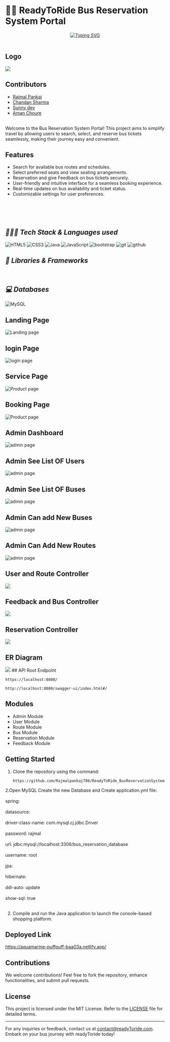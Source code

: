 # 🚌🎫 ReadyToRide Bus Reservation System Portal

<p align="center">
 <a href="https://git.io/typing-svg"><img src="https://readme-typing-svg.demolab.com?font=Delicious+Handrawn&weight=100&size=53&pause=1000&color=purpale&center=true&vCenter=true&width=605&height=118&lines=Ready+To+Ride" alt="Typing SVG" /></a><br></br>

</p>

## Logo
<img src="/Images/Book_My_Bus_Logo.jpg"/>


## Contributors

- [Rajmal Pankaj](https://github.com/Rajmalpankaj786)
- [Chandan Sharma](https://github.com/chandansharma65914)
- [Sunny dev](https://github.com/Sunnysingh1231)
- [Aman Choure](https://github.com/amanacr0358)

<br>
Welcome to the Bus Reservation System Portal! This project aims to simplify travel by allowing users to search, select, and reserve bus tickets seamlessly, making their journey easy and convenient.

## Features

- Search for available bus routes and schedules.
- Select preferred seats and view seating arrangements.
- Reservation and give Feedback on bus tickets securely.
- User-friendly and intuitive interface for a seamless booking experience.
- Real-time updates on bus availability and ticket status.
- Customizable settings for user preferences.

### <h2 style="margin-top:100px ;"><i>👨🏻‍💻 Tech Stack & Languages used</i></h2>
![HTML5](https://img.shields.io/badge/HTML5-E34F26?style=for-the-badge&logo=html5&logoColor=white)
![CSS3](https://img.shields.io/badge/CSS3-1572B6?style=for-the-badge&logo=css3&logoColor=white)
![Java](https://img.shields.io/badge/Java-ED8B00?style=for-the-badge&logo=java&logoColor=white)
![JavaScript](https://img.shields.io/badge/JavaScript-323330?style=for-the-badge&logo=javascript&logoColor=F7DF1E)
<img src="https://img.shields.io/badge/Libraries-563D7C?style=for-the-badge&logo=bootstrap&logoColor=white" alt="bootstrap" />
<img src="https://img.shields.io/badge/Git-f44d27?style=for-the-badge&logo=git&logoColor=white" alt="git" />
<img src="https://img.shields.io/badge/GitHub-100000?style=for-the-badge&logo=github&logoColor=white" alt="github" />



### <h2><i>🚀 Libraries & Frameworks</i></h2>
<a href="" target="blank"><img src="https://img.shields.io/static/v1?style=for-the-badge&message=Spring&color=852100&label=" alt=""/></a>
<a href="" target="blank"><img src="https://img.shields.io/static/v1?style=for-the-badge&message=SpringBoot&color=00d09c&label=" alt="" /></a>
<a href="" target="blank"><img src="https://img.shields.io/static/v1?style=for-the-badge&message=Hibernate&color=000030&label=" alt=""/></a>
<a href="" target="blank"><img src="https://img.shields.io/static/v1?style=for-the-badge&message=JDBC&color=400030&label=" alt=""/></a>
<a href="" target="blank"><img src="https://img.shields.io/static/v1?style=for-the-badge&message=Servlets&color=700030&label=" alt=""/></a>


### <h2><i>💻 Databases</i></h2>
![MySQL](https://img.shields.io/badge/MySQL-00000F?style=for-the-badge&logo=mysql&logoColor=white)



## Landing Page
![Landing page](</Images/1.jpeg>)

## login Page
![login page](</Images/2.jpeg>)

## Service Page
![Product page](</Images/3.jpeg>)

## Booking Page
![Product page](</Images/4.jpeg>)

## Admin Dashboard
![admin page](</Images/5.jpeg>)

## Admin See List OF Users
![admin page](</Images/6.jpeg>)

## Admin See List OF Buses
![admin page](</Images/7.jpeg>)

## Admin Can add New Buses
![admin page](</Images/8.jpeg>)

## Admin Can Add New Routes
![admin page](</Images/9.jpeg>)

## User and Route Controller
<img src="/Images/sw1.jpeg"/>

## Feedback and Bus Controller
<img src="/Images/sw2.jpeg"/>

## Reservation Controller
<img src="/Images/sw3.jpeg"/>

## ER Diagram
<img src="/Images/Er.png"/>
## API Root Endpoint

```
https://localhost:8080/
```

```
http://localhost:8080/swagger-ui/index.html#/
```

## Modules
- Admin Module
- User Module
- Route Module
- Bus Module
- Reservation Module
- Feedback Module


## Getting Started

1. Clone the repository using the command:
   ```
   https://github.com/Rajmalpankaj786/ReadyToRide_BusReservationSystem.git
   ```
2.Open MySQL Create the new Database and Create application.yml file: <br></br>
spring:<br></br>
  datasource:<br></br>
    driver-class-name: com.mysql.cj.jdbc.Driver<br></br>
    password: rajmal<br></br>
    url: jdbc:mysql://localhost:3306/bus_reservation_database<br></br>
    username: root<br></br>
  jpa:<br></br>
    hibernate:<br></br>
      ddl-auto: update<br></br>
    show-sql: true <br></br>
 
2. Compile and run the Java application to launch the console-based shopping platform.

## Deployed Link

https://aquamarine-puffpuff-baa03a.netlify.app/
## Contributions

We welcome contributions! Feel free to fork the repository, enhance functionalities, and submit pull requests.

## License

This project is licensed under the MIT License. Refer to the [LICENSE](LICENSE) file for detailed terms.

---

For any inquiries or feedback, contact us at [contact@readyToride.com](mailto:contact@readyToride.com). Embark on your bus journey with readyToride today!




